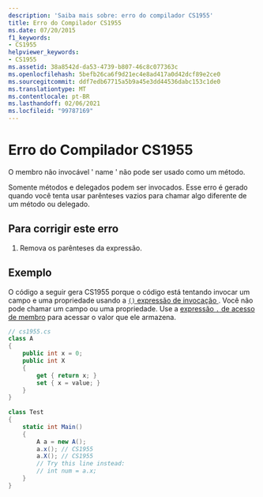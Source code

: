 ```yaml
---
description: 'Saiba mais sobre: erro do compilador CS1955'
title: Erro do Compilador CS1955
ms.date: 07/20/2015
f1_keywords:
- CS1955
helpviewer_keywords:
- CS1955
ms.assetid: 38a8542d-da53-4739-b807-46c8c077363c
ms.openlocfilehash: 5befb26ca6f9d21ec4e8ad417a0d42dcf89e2ce0
ms.sourcegitcommit: ddf7edb67715a5b9a45e3dd44536dabc153c1de0
ms.translationtype: MT
ms.contentlocale: pt-BR
ms.lasthandoff: 02/06/2021
ms.locfileid: "99787169"
---
```

# <a name="compiler-error-cs1955"></a>Erro do Compilador CS1955

O membro não invocável ' name ' não pode ser usado como um método.  
  
Somente métodos e delegados podem ser invocados. Esse erro é gerado quando você tenta usar parênteses vazios para chamar algo diferente de um método ou delegado.  
  
## <a name="to-correct-this-error"></a>Para corrigir este erro  
  
1. Remova os parênteses da expressão.  
  
## <a name="example"></a>Exemplo

O código a seguir gera CS1955 porque o código está tentando invocar um campo e uma propriedade usando a [ `()` expressão de invocação ](../language-reference/operators/member-access-operators.md#invocation-expression-). Você não pode chamar um campo ou uma propriedade. Use a [expressão `.` de acesso de membro](../language-reference/operators/member-access-operators.md#member-access-expression-) para acessar o valor que ele armazena.
  
```csharp  
// cs1955.cs  
class A  
{  
    public int x = 0;  
    public int X  
    {  
        get { return x; }  
        set { x = value; }  
    }  
}  
  
class Test  
{  
    static int Main()  
    {  
        A a = new A();  
        a.x(); // CS1955  
        a.X(); // CS1955  
        // Try this line instead:  
        // int num = a.x;  
    }  
}  
```
